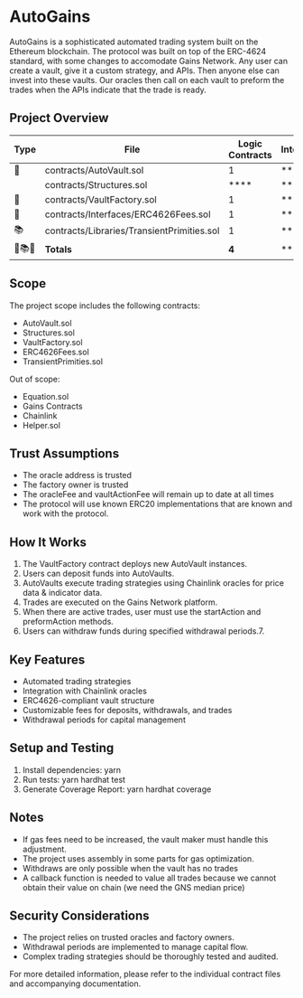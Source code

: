 # AutoGains

AutoGains is a sophisticated automated trading system built on the Ethereum blockchain.
The protocol was built on top of the ERC-4624 standard, with some changes to accomodate Gains Network.
Any user can create a vault, give it a custom strategy, and APIs. Then anyone else can invest into these vaults.
Our oracles then call on each vault to preform the trades when the APIs indicate that the trade is ready.

## 

## Project Overview

| Type | File   | Logic Contracts | Interfaces | Lines | nLines | nSLOC | Comment Lines | Complex. Score | Capabilities |
| ---- | ------ | --------------- | ---------- | ----- | ------ | ----- | ------------- | -------------- | ------------ | 
| 📝 | contracts/AutoVault.sol | 1 | **** | 858 | 791 | 477 | 220 | 321 | **** |
|  | contracts/Structures.sol | **** | **** | 46 | 46 | 25 | 22 | **** | **** |
| 📝 | contracts/VaultFactory.sol | 1 | **** | 428 | 401 | 235 | 122 | 152 | **** |
| 🎨 | contracts/Interfaces/ERC4626Fees.sol | 1 | **** | 226 | 183 | 131 | 24 | 88 | **** |
| 📚 | contracts/Libraries/TransientPrimities.sol | 1 | **** | 94 | 82 | 61 | 8 | 85 | **<abbr title='Uses Assembly'>🖥</abbr>** |
| 📝📚🎨 | **Totals** | **4** | **** | **1652**  | **1503** | **929** | **396** | **646** | **<abbr title='Uses Assembly'>🖥</abbr>** |

## Scope

The project scope includes the following contracts:
- AutoVault.sol
- Structures.sol
- VaultFactory.sol
- ERC4626Fees.sol
- TransientPrimities.sol

Out of scope:
- Equation.sol
- Gains Contracts
- Chainlink
- Helper.sol

## Trust Assumptions

- The oracle address is trusted
- The factory owner is trusted
- The oracleFee and vaultActionFee will remain up to date at all times
- The protocol will use known ERC20 implementations that are known and work with the protocol.

## How It Works
1. The VaultFactory contract deploys new AutoVault instances.
2. Users can deposit funds into AutoVaults.
3. AutoVaults execute trading strategies using Chainlink oracles for price data & indicator data.
4. Trades are executed on the Gains Network platform.
5. When there are active trades, user must use the startAction and preformAction methods.
7. Users can withdraw funds during specified withdrawal periods.7. 

## Key Features

- Automated trading strategies
- Integration with Chainlink oracles
- ERC4626-compliant vault structure
- Customizable fees for deposits, withdrawals, and trades
- Withdrawal periods for capital management

## Setup and Testing

1. Install dependencies: yarn
2. Run tests: yarn hardhat test
3. Generate Coverage Report: yarn hardhat coverage
   
## Notes

- If gas fees need to be increased, the vault maker must handle this adjustment.
- The project uses assembly in some parts for gas optimization.
- Withdraws are only possible when the vault has no trades
- A callback function is needed to value all trades because we cannot obtain their value on chain (we need the GNS median price)

## Security Considerations

- The project relies on trusted oracles and factory owners.
- Withdrawal periods are implemented to manage capital flow.
- Complex trading strategies should be thoroughly tested and audited.

For more detailed information, please refer to the individual contract files and accompanying documentation.
